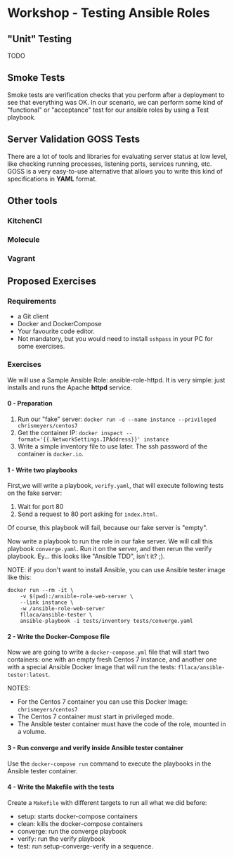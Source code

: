 # Workshop - Testing Ansible Roles

## "Unit" Testing

TODO

## Smoke Tests

Smoke tests are verification checks that you perform after a deployment to see that everything was OK. In our scenario, we can perform some kind of "functional" or "acceptance" test for our ansible roles by using a Test playbook.

## Server Validation GOSS Tests

There are a lot of tools and libraries for evaluating server status at low level, like checking running processes, listening ports, services running, etc. GOSS is a very easy-to-use alternative that allows you to write this kind of specifications in **YAML** format.

## Other tools

### KitchenCI

### Molecule

### Vagrant

## Proposed Exercises

### Requirements

* a Git client
* Docker and DockerCompose
* Your favourite code editor.
* Not mandatory, but you would need to install `sshpass` in your PC for some exercises.

### Exercises
We will use a Sample Ansible Role: ansible-role-httpd. It is very simple: just installs and runs the Apache **httpd** service.

#### 0 - Preparation

1. Run our "fake" server: `docker run -d --name instance --privileged chrismeyers/centos7`
1. Get the container IP: `docker inspect --format='{{.NetworkSettings.IPAddress}}' instance`
1. Write a simple inventory file to use later. The ssh password of the container is `docker.io`.  

#### 1 - Write two playbooks
First,we will write a playbook, `verify.yaml`, that will execute following tests on the fake server:
1. Wait for port 80
1. Send a request to 80 port asking for `index.html`.

Of course, this playbook will fail, because our fake server is "empty".

Now write a playbook to run the role in our fake server. We will call this playbook `converge.yaml`. Run it on the server, and then rerun the verify playbook. Ey... this looks like "Ansible TDD", isn't it? ;).

NOTE: if you don't want to install Ansible, you can use Ansible tester image like this:
```
docker run --rm -it \
    -v $(pwd):/ansible-role-web-server \
    --link instance \
    -w /ansible-role-web-server
    fllaca/ansible-tester \
    ansible-playbook -i tests/inventory tests/converge.yaml
```

#### 2 - Write the Docker-Compose file
Now we are going to write a `docker-compose.yml` file that will start two containers: one with an empty fresh Centos 7 instance, and another one with a special Ansible Docker Image that will run the tests: `fllaca/ansible-tester:latest`.

NOTES: 
* For the Centos 7 container you can use this Docker Image: `chrismeyers/centos7`
* The Centos 7 container must start in privileged mode.
* The Ansible tester container must have the code of the role, mounted in a volume.

#### 3 - Run converge and verify inside Ansible tester container
Use the `docker-compose run` command to execute the playbooks in the Ansible tester container.

#### 4 - Write the Makefile with the tests
Create a `Makefile` with different targets to run all what we did before:
* setup: starts docker-compose containers
* clean: kills the docker-compose containers
* converge: run the converge playbook
* verify: run the verify playbook
* test: run setup-converge-verify in a sequence.